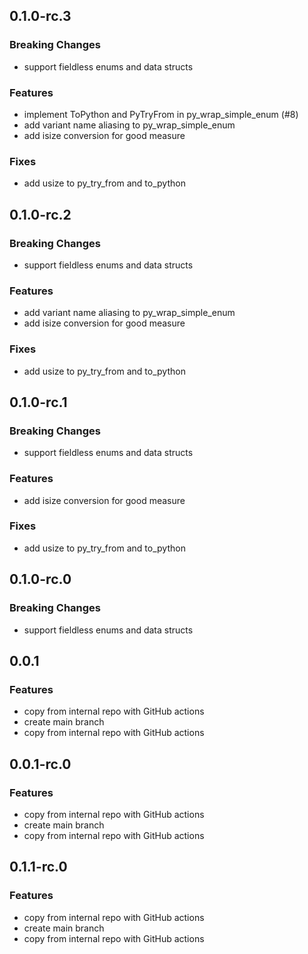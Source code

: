 ## 0.1.0-rc.3

### Breaking Changes

- support fieldless enums and data structs

### Features

- implement ToPython and PyTryFrom in py_wrap_simple_enum (#8)
- add variant name aliasing to py_wrap_simple_enum
- add isize conversion for good measure

### Fixes

- add usize to py_try_from and to_python

## 0.1.0-rc.2

### Breaking Changes

- support fieldless enums and data structs

### Features

- add variant name aliasing to py_wrap_simple_enum
- add isize conversion for good measure

### Fixes

- add usize to py_try_from and to_python

## 0.1.0-rc.1

### Breaking Changes

- support fieldless enums and data structs

### Features

- add isize conversion for good measure

### Fixes

- add usize to py_try_from and to_python

## 0.1.0-rc.0

### Breaking Changes

- support fieldless enums and data structs

## 0.0.1

### Features

- copy from internal repo with GitHub actions
- create main branch
- copy from internal repo with GitHub actions

## 0.0.1-rc.0

### Features

- copy from internal repo with GitHub actions
- create main branch
- copy from internal repo with GitHub actions

## 0.1.1-rc.0

### Features

- copy from internal repo with GitHub actions
- create main branch
- copy from internal repo with GitHub actions
